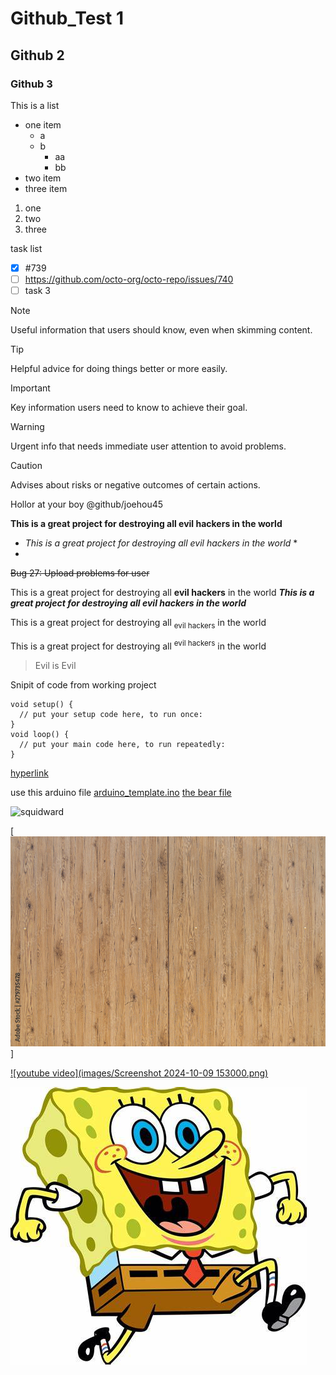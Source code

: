 # Github_Test 1
## Github 2
### Github 3
This is a list
- one item
  - a
  - b
    - aa
    - bb    
- two item
- three item

1. one
2. two
3. three

task list
- [x] #739
- [ ] https://github.com/octo-org/octo-repo/issues/740
- [ ] task 3

> [!NOTE]
> Useful information that users should know, even when skimming content.

> [!TIP]
> Helpful advice for doing things better or more easily.

> [!IMPORTANT]
> Key information users need to know to achieve their goal.

> [!WARNING]
> Urgent info that needs immediate user attention to avoid problems.

> [!CAUTION]
> Advises about risks or negative outcomes of certain actions.

Hollor at your boy @github/joehou45

**This is a great project for destroying all evil hackers in the world**

* *This is a great project for destroying all evil hackers in the world* *
* 

  ~~Bug 27: Upload problems for user~~

This is a great project for destroying all **evil hackers** in the world
***This is a great project for destroying all **evil hackers** in the world***

This is a great project for destroying all <sub>evil hackers</sub> in the world

This is a great project for destroying all <sup>evil hackers</sup> in the world

> Evil is Evil

Snipit of code from working project

```
void setup() {
  // put your setup code here, to run once:
}
void loop() {
  // put your main code here, to run repeatedly:
}
```
[hyperlink](https://pizza.com)

use this arduino file [arduino_template.ino](ardunio_template_2.ino)
[the bear file](bear/file_bear) 

![squidward](https://th.bing.com/th/id/R.7c40911b876745edcd1d2051d9038845?rik=mTMpCzVF4GYUJQ&riu=http%3a%2f%2fclipart-library.com%2fnewhp%2f66-663864_spongebob-squarepants-squidward-by-squidward-dab-wallpaper-iphone.png&ehk=YBfFcnQHDHQsdWj6RHOgA1XihogeFSxUuSTn71Q7DiE%3d&risl=&pid=ImgRaw&r=0)

[![image of wood](images/wood.jpg)]

[![youtube video](images/Screenshot 2024-10-09 153000.png)](https://youtube.com)

![spongebob](images/R.jpg)



















